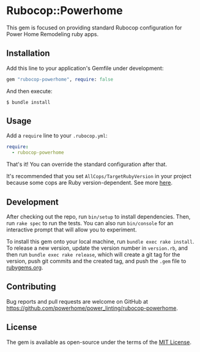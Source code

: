 # Rubocop::Powerhome

This gem is focused on providing standard Rubocop configuration for Power Home Remodeling ruby apps.

## Installation

Add this line to your application's Gemfile under development:

```ruby
gem "rubocop-powerhome", require: false
```

And then execute:

    $ bundle install

## Usage

Add a `require` line to your `.rubocop.yml`:

```yml
require:
  - rubocop-powerhome
```

That's it! You can override the standard configuration after that.

It's recommended that you set `AllCops/TargetRubyVersion` in your project because some cops are Ruby version-dependent. See more [here](https://docs.rubocop.org/rubocop/configuration.html#setting-the-target-ruby-version).

## Development

After checking out the repo, run `bin/setup` to install dependencies. Then, run `rake spec` to run the tests. You can also run `bin/console` for an interactive prompt that will allow you to experiment.

To install this gem onto your local machine, run `bundle exec rake install`. To release a new version, update the version number in `version.rb`, and then run `bundle exec rake release`, which will create a git tag for the version, push git commits and the created tag, and push the `.gem` file to [rubygems.org](https://rubygems.org).

## Contributing

Bug reports and pull requests are welcome on GitHub at https://github.com/powerhome/power_linting/rubocop-powerhome.

## License

The gem is available as open-source under the terms of the [MIT License](https://opensource.org/licenses/MIT).

